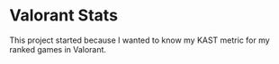 # Valorant Stats
This project started because I wanted to know my KAST metric for my ranked games in Valorant.
